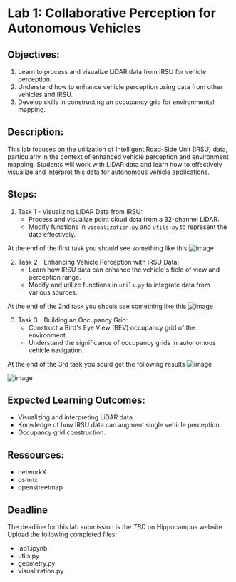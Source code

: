 
# Lab 1: Collaborative Perception for Autonomous Vehicles

## Objectives:
1. Learn to process and visualize LiDAR data from IRSU for vehicle perception.
2. Understand how to enhance vehicle perception using data from other vehicles and IRSU.
3. Develop skills in constructing an occupancy grid for environmental mapping.

## Description:
This lab focuses on the utilization of Intelligent Road-Side Unit (IRSU) data, particularly in the context of enhanced vehicle perception and environment mapping. Students will work with LiDAR data and learn how to effectively visualize and interpret this data for autonomous vehicle applications.

## Steps:
1. Task 1 - Visualizing LiDAR Data from IRSU:
   - Process and visualize point cloud data from a 32-channel LiDAR.
   - Modify functions in `visualization.py` and `utils.py` to represent the data effectively.

At the end of the first task you should see something like this
![image](https://github.com/CBeaune/ECN_AUVE_labs_students/assets/57994352/82ca7e5f-98a6-4be9-bade-671dff4bb073)


2. Task 2 - Enhancing Vehicle Perception with IRSU Data:
   - Learn how IRSU data can enhance the vehicle's field of view and perception range.
   - Modify and utilize functions in `utils.py` to integrate data from various sources.

At the end of the 2nd task you shouls see something like this
![image](https://github.com/CBeaune/ECN_AUVE_labs_students/assets/57994352/6c16cd43-f48b-45f3-9cd9-f838232d3efb)

3. Task 3 - Building an Occupancy Grid:
   - Construct a Bird's Eye View (BEV) occupancy grid of the environment.
   - Understand the significance of occupancy grids in autonomous vehicle navigation.

At the end of the 3rd task you sould get the following results
![image](https://github.com/CBeaune/ECN_AUVE_labs_students/assets/57994352/e6c18298-6f27-40da-8414-c6169de5d8b0)


![image](https://github.com/CBeaune/ECN_AUVE_labs_students/assets/57994352/c3dfa555-c7e6-41ec-86ac-7e926bf70d4b)



## Expected Learning Outcomes:
- Visualizing and interpreting LiDAR data.
- Knowledge of how IRSU data can augment single vehicle perception.
- Occupancy grid construction.

## Ressources:
- networkX
- osmnx
- openstreetmap

## Deadline
The deadline for this lab submission is the *TBD* on Hippocampus website 
Upload the following completed files:

- lab1.ipynb
- utils.py 
- geometry.py
- visualization.py
